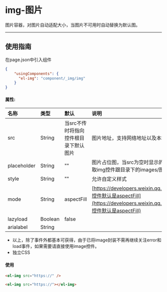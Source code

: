# img-图片

图片容器，对图片自动适配大小，当图片不可用时自动替换为默认图。

---

## 使用指南

在page.json中引入组件

```json
{
    "usingComponents": {
      "el-img": "component/_img/img"
    }
}
```

#### 属性:

| 名称 | 类型 | 默认 | 说明 | 版本 |
| :--- | :--- | :--- | :--- | :--- |
| src | String | 当src不传时将指向控件根目录下默认图片 | 图片地址，支持网络地址以及本地地址placeholder | 1.0.1 |
| placeholder | String | "" | 图片占位图，当src为空时显示的占位图，这里将传入占位图的地址，若不设置那边取img控件跟目录下的images/图片 | 1.0.1 |
| style | String | "" | 允许自定义样式 | 1.0.1 |
| mode | String | aspectFill | [https://developers.weixin.qq.com/miniprogram/dev/component/image.html，控件默认是aspectFill](https://developers.weixin.qq.com/miniprogram/dev/component/image.html，控件默认是aspectFill) | 1.0.1 |
| lazyload | Boolean | false |  | 1.0.1 |
| arialabel | String |  |  | 1.0.1 |

* 以上，除了事件外都基本可获得，由于已将image封装不需再继续关注error和load事件，如果需要请直接使用image控件。
* 独立CSS

#### 使用

```html
<el-img src="https://" />

<el-img src="https://"></el-img>
```



